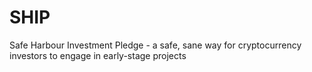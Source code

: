 # SHIP
Safe Harbour Investment Pledge - a safe, sane way for cryptocurrency investors to engage in early-stage projects
